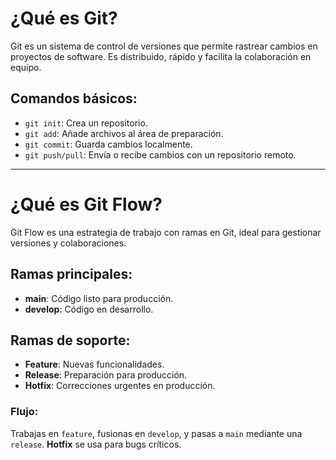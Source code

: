 # ¿Qué es Git?

Git es un sistema de control de versiones que permite rastrear cambios en proyectos de software. Es distribuido, rápido y facilita la colaboración en equipo.

## Comandos básicos:

- `git init`: Crea un repositorio.
- `git add`: Añade archivos al área de preparación.
- `git commit`: Guarda cambios localmente.
- `git push/pull`: Envía o recibe cambios con un repositorio remoto.

---

# ¿Qué es Git Flow?

Git Flow es una estrategia de trabajo con ramas en Git, ideal para gestionar versiones y colaboraciones.

## Ramas principales:

- **main**: Código listo para producción.
- **develop**: Código en desarrollo.

## Ramas de soporte:

- **Feature**: Nuevas funcionalidades.
- **Release**: Preparación para producción.
- **Hotfix**: Correcciones urgentes en producción.

### Flujo:
Trabajas en `feature`, fusionas en `develop`, y pasas a `main` mediante una `release`. **Hotfix** se usa para bugs críticos.
